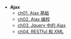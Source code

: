 * **Ajax**
    * [ch01. Ajax 基础](Ajax/ch01)
    * [ch02. Ajax 编程](Ajax/ch02)
    * [ch03. Jquery 中的 Ajax](Ajax/ch03)
    * [ch04. RESTful 和 XML](Ajax/ch04)
